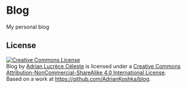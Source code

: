 # Blog

My personal blog

## License

<a rel="license" href="http://creativecommons.org/licenses/by-nc-sa/4.0/"><img alt="Creative Commons License" style="border-width:0" src="https://i.creativecommons.org/l/by-nc-sa/4.0/88x31.png" /></a><br /><span xmlns:dct="http://purl.org/dc/terms/" property="dct:title">Blog</span> by <a xmlns:cc="http://creativecommons.org/ns#" href="https://adriankoshka.github.io/blog" property="cc:attributionName" rel="cc:attributionURL">Adrian Lucrèce Céleste</a> is licensed under a <a rel="license" href="http://creativecommons.org/licenses/by-nc-sa/4.0/">Creative Commons Attribution-NonCommercial-ShareAlike 4.0 International License</a>.<br />Based on a work at <a xmlns:dct="http://purl.org/dc/terms/" href="https://github.com/AdrianKoshka/blog" rel="dct:source">https://github.com/AdrianKoshka/blog</a>.